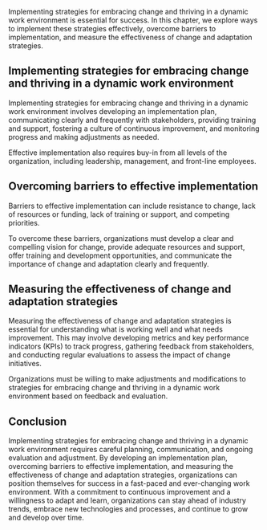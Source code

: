 
Implementing strategies for embracing change and thriving in a dynamic work environment is essential for success. In this chapter, we explore ways to implement these strategies effectively, overcome barriers to implementation, and measure the effectiveness of change and adaptation strategies.

Implementing strategies for embracing change and thriving in a dynamic work environment
---------------------------------------------------------------------------------------

Implementing strategies for embracing change and thriving in a dynamic work environment involves developing an implementation plan, communicating clearly and frequently with stakeholders, providing training and support, fostering a culture of continuous improvement, and monitoring progress and making adjustments as needed.

Effective implementation also requires buy-in from all levels of the organization, including leadership, management, and front-line employees.

Overcoming barriers to effective implementation
-----------------------------------------------

Barriers to effective implementation can include resistance to change, lack of resources or funding, lack of training or support, and competing priorities.

To overcome these barriers, organizations must develop a clear and compelling vision for change, provide adequate resources and support, offer training and development opportunities, and communicate the importance of change and adaptation clearly and frequently.

Measuring the effectiveness of change and adaptation strategies
---------------------------------------------------------------

Measuring the effectiveness of change and adaptation strategies is essential for understanding what is working well and what needs improvement. This may involve developing metrics and key performance indicators (KPIs) to track progress, gathering feedback from stakeholders, and conducting regular evaluations to assess the impact of change initiatives.

Organizations must be willing to make adjustments and modifications to strategies for embracing change and thriving in a dynamic work environment based on feedback and evaluation.

Conclusion
----------

Implementing strategies for embracing change and thriving in a dynamic work environment requires careful planning, communication, and ongoing evaluation and adjustment. By developing an implementation plan, overcoming barriers to effective implementation, and measuring the effectiveness of change and adaptation strategies, organizations can position themselves for success in a fast-paced and ever-changing work environment. With a commitment to continuous improvement and a willingness to adapt and learn, organizations can stay ahead of industry trends, embrace new technologies and processes, and continue to grow and develop over time.
